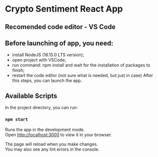 # Crypto Sentiment React App

## Recomended code editor - VS Code
## Before launching of app, you need:
- install NodeJS (16.15.0 LTS version);
- open project with VSCode;
- run command: npm install and wait for the installation of packages to finish;
- restart the code editor (not sure what is needed, but just in case)
After this steps, you can launch the app.
## Available Scripts

In the project directory, you can run:

### `npm start`

Runs the app in the development mode.\
Open [http://localhost:3000](http://localhost:3000) to view it in your browser.

The page will reload when you make changes.\
You may also see any lint errors in the console.
